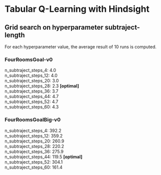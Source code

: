 # Tabular Q-Learning with Hindsight

## Grid search on hyperparameter subtraject-length
For each hyperparameter value, the average result of 10 runs is computed.

### FourRoomsGoal-v0

n_subtraject_steps_4: 4.0  
n_subtraject_steps_12: 4.0  
n_subtraject_steps_20: 3.0  
n_subtraject_steps_28: 2.3 **[optimal]**  
n_subtraject_steps_36: 3.7  
n_subtraject_steps_44: 4.7  
n_subtraject_steps_52: 4.7  
n_subtraject_steps_60: 4.3  

### FourRoomsGoalBig-v0

n_subtraject_steps_4: 392.2  
n_subtraject_steps_12: 359.2  
n_subtraject_steps_20: 260.9  
n_subtraject_steps_28: 220.2  
n_subtraject_steps_36: 275.9  
n_subtraject_steps_44: 119.5  **[optimal]**  
n_subtraject_steps_52: 304.1  
n_subtraject_steps_60: 161.4  
 